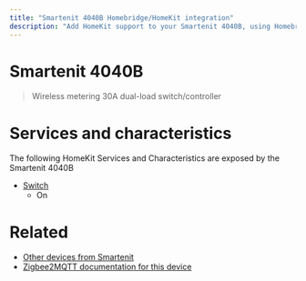 ```yaml
---
title: "Smartenit 4040B Homebridge/HomeKit integration"
description: "Add HomeKit support to your Smartenit 4040B, using Homebridge, Zigbee2MQTT and homebridge-z2m."
---
```

<!---
This file has been GENERATED using src/docgen/docgen.ts
DO NOT EDIT THIS FILE MANUALLY!
-->
# Smartenit 4040B
> Wireless metering 30A dual-load switch/controller


# Services and characteristics
The following HomeKit Services and Characteristics are exposed by
the Smartenit 4040B

* [Switch](../../switch.md)
  * On


# Related
* [Other devices from Smartenit](../index.md#smartenit)
* [Zigbee2MQTT documentation for this device](https://www.zigbee2mqtt.io/devices/4040B.html)